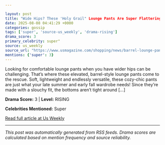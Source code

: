 ```yaml
---

layout: post
title: "Wide Hips? These 'Holy Grail" Lounge Pants Are Super Flattering — Just $26
date: 2025-08-08 04:41:29 +0000
categories: gossip
tags: ['super', 'source-us_weekly', 'drama-rising']
drama_score: 3
primary_celebrity: super"
source: us_weekly
source_url: "https://www.usmagazine.com/shopping/news/barrel-lounge-pants-wide-hips/"
mentions: {'super': 3}
---
```



Looking for comfortable lounge pants when you have wider hips can be challenging. That’s where these elevated, barrel-style lounge pants come to the rescue. Soft, lightweight and endlessly versatile, these cozy-chic pants are just what your late summer and early fall wardrobe needs! Since they’re made with a slouchy fit, the bottoms aren’t tight around […]

**Drama Score:** 3 | **Level:** RISING

**Celebrities Mentioned:** Super

[Read full article at Us Weekly](https://www.usmagazine.com/shopping/news/barrel-lounge-pants-wide-hips/)

---


*This post was automatically generated from RSS feeds. Drama scores are calculated based on mention frequency and source reliability.*
